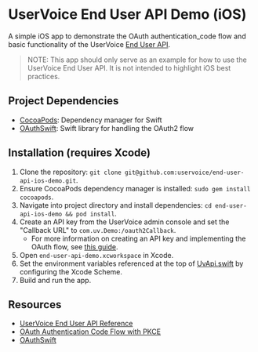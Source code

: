 # UserVoice End User API Demo (iOS)

A simple iOS app to demonstrate the OAuth authentication_code flow and basic functionality of the UserVoice [End User API](https://developer.uservoice.com/).

> NOTE: This app should only serve as an example for how to use the UserVoice End User API. It is not intended to highlight iOS best practices.

## Project Dependencies
* [CocoaPods](https://cocoapods.org/): Dependency manager for Swift
* [OAuthSwift](https://github.com/OAuthSwift/OAuthSwift): Swift library for handling the OAuth2 flow

## Installation (requires Xcode)
1. Clone the repository: `git clone git@github.com:uservoice/end-user-api-ios-demo.git`.
2. Ensure CocoaPods dependency manager is installed: `sudo gem install cocoapods`.
3. Navigate into project directory and install dependencies: `cd end-user-api-ios-demo && pod install`.
4. Create an API key from the UserVoice admin console and set the "Callback URL" to `com.uv.Demo:/oauth2Callback`.
   * For more information on creating an API key and implementing the OAuth flow, see [this guide](https://developer.uservoice.com/docs/end-user-api/auth/).
5. Open `end-user-api-demo.xcworkspace` in Xcode.
6. Set the environment variables referenced at the top of [UvApi.swift](https://github.com/uservoice/end-user-api-ios-demo/blob/master/end-user-api-demo/UvApi.swift) by configuring the Xcode Scheme.
7. Build and run the app.

## Resources
* [UserVoice End User API Reference](https://developer.uservoice.com/docs/end-user-api/reference/)
* [OAuth Authentication Code Flow with PKCE](https://developer.uservoice.com/docs/end-user-api/auth/)
* [OAuthSwift](https://github.com/OAuthSwift/OAuthSwift)
